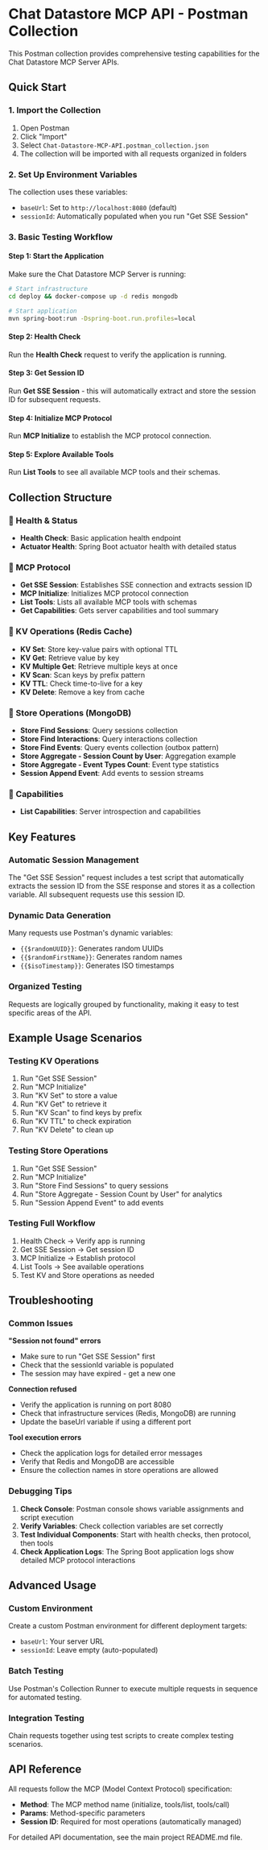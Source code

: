 # Chat Datastore MCP API - Postman Collection

This Postman collection provides comprehensive testing capabilities for the Chat Datastore MCP Server APIs.

## Quick Start

### 1. Import the Collection
1. Open Postman
2. Click "Import" 
3. Select `Chat-Datastore-MCP-API.postman_collection.json`
4. The collection will be imported with all requests organized in folders

### 2. Set Up Environment Variables
The collection uses these variables:
- `baseUrl`: Set to `http://localhost:8080` (default)
- `sessionId`: Automatically populated when you run "Get SSE Session"

### 3. Basic Testing Workflow

#### Step 1: Start the Application
Make sure the Chat Datastore MCP Server is running:
```bash
# Start infrastructure
cd deploy && docker-compose up -d redis mongodb

# Start application
mvn spring-boot:run -Dspring-boot.run.profiles=local
```

#### Step 2: Health Check
Run the **Health Check** request to verify the application is running.

#### Step 3: Get Session ID
Run **Get SSE Session** - this will automatically extract and store the session ID for subsequent requests.

#### Step 4: Initialize MCP Protocol
Run **MCP Initialize** to establish the MCP protocol connection.

#### Step 5: Explore Available Tools
Run **List Tools** to see all available MCP tools and their schemas.

## Collection Structure

### 📁 Health & Status
- **Health Check**: Basic application health endpoint
- **Actuator Health**: Spring Boot actuator health with detailed status

### 📁 MCP Protocol
- **Get SSE Session**: Establishes SSE connection and extracts session ID
- **MCP Initialize**: Initializes MCP protocol connection
- **List Tools**: Lists all available MCP tools with schemas
- **Get Capabilities**: Gets server capabilities and tool summary

### 📁 KV Operations (Redis Cache)
- **KV Set**: Store key-value pairs with optional TTL
- **KV Get**: Retrieve value by key
- **KV Multiple Get**: Retrieve multiple keys at once
- **KV Scan**: Scan keys by prefix pattern
- **KV TTL**: Check time-to-live for a key
- **KV Delete**: Remove a key from cache

### 📁 Store Operations (MongoDB)
- **Store Find Sessions**: Query sessions collection
- **Store Find Interactions**: Query interactions collection  
- **Store Find Events**: Query events collection (outbox pattern)
- **Store Aggregate - Session Count by User**: Aggregation example
- **Store Aggregate - Event Types Count**: Event type statistics
- **Session Append Event**: Add events to session streams

### 📁 Capabilities
- **List Capabilities**: Server introspection and capabilities

## Key Features

### Automatic Session Management
The "Get SSE Session" request includes a test script that automatically extracts the session ID from the SSE response and stores it as a collection variable. All subsequent requests use this session ID.

### Dynamic Data Generation
Many requests use Postman's dynamic variables:
- `{{$randomUUID}}`: Generates random UUIDs
- `{{$randomFirstName}}`: Generates random names
- `{{$isoTimestamp}}`: Generates ISO timestamps

### Organized Testing
Requests are logically grouped by functionality, making it easy to test specific areas of the API.

## Example Usage Scenarios

### Testing KV Operations
1. Run "Get SSE Session"
2. Run "MCP Initialize" 
3. Run "KV Set" to store a value
4. Run "KV Get" to retrieve it
5. Run "KV Scan" to find keys by prefix
6. Run "KV TTL" to check expiration
7. Run "KV Delete" to clean up

### Testing Store Operations
1. Run "Get SSE Session"
2. Run "MCP Initialize"
3. Run "Store Find Sessions" to query sessions
4. Run "Store Aggregate - Session Count by User" for analytics
5. Run "Session Append Event" to add events

### Testing Full Workflow
1. Health Check → Verify app is running
2. Get SSE Session → Get session ID
3. MCP Initialize → Establish protocol
4. List Tools → See available operations
5. Test KV and Store operations as needed

## Troubleshooting

### Common Issues

**"Session not found" errors**
- Make sure to run "Get SSE Session" first
- Check that the sessionId variable is populated
- The session may have expired - get a new one

**Connection refused**
- Verify the application is running on port 8080
- Check that infrastructure services (Redis, MongoDB) are running
- Update the baseUrl variable if using a different port

**Tool execution errors**
- Check the application logs for detailed error messages
- Verify that Redis and MongoDB are accessible
- Ensure the collection names in store operations are allowed

### Debugging Tips

1. **Check Console**: Postman console shows variable assignments and script execution
2. **Verify Variables**: Check collection variables are set correctly
3. **Test Individual Components**: Start with health checks, then protocol, then tools
4. **Check Application Logs**: The Spring Boot application logs show detailed MCP protocol interactions

## Advanced Usage

### Custom Environment
Create a custom Postman environment for different deployment targets:
- `baseUrl`: Your server URL
- `sessionId`: Leave empty (auto-populated)

### Batch Testing
Use Postman's Collection Runner to execute multiple requests in sequence for automated testing.

### Integration Testing
Chain requests together using test scripts to create complex testing scenarios.

## API Reference

All requests follow the MCP (Model Context Protocol) specification:
- **Method**: The MCP method name (initialize, tools/list, tools/call)
- **Params**: Method-specific parameters
- **Session ID**: Required for most operations (automatically managed)

For detailed API documentation, see the main project README.md file.
